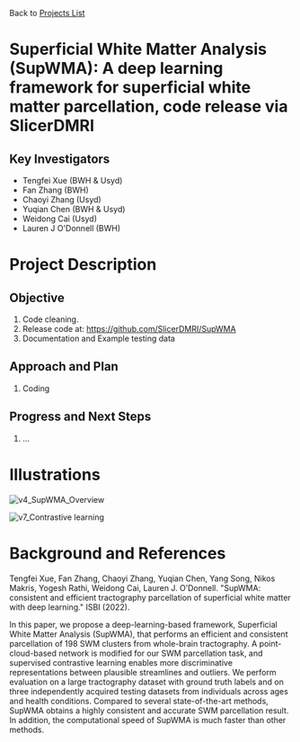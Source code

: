 Back to [Projects List](../../README.md#ProjectsList)

# Superficial White Matter Analysis (SupWMA): A deep learning framework for superficial white matter parcellation, code release via SlicerDMRI 

## Key Investigators

- Tengfei Xue (BWH & Usyd)
- Fan Zhang (BWH)
- Chaoyi Zhang (Usyd)
- Yuqian Chen (BWH & Usyd)
- Weidong Cai (Usyd)
- Lauren J O'Donnell (BWH)

# Project Description

<!-- Add a short paragraph describing the project. -->

## Objective

<!-- Describe here WHAT you would like to achieve (what you will have as end result). -->

1. Code cleaning.
1. Release code at: https://github.com/SlicerDMRI/SupWMA
1. Documentation and Example testing data

## Approach and Plan

<!-- Describe here HOW you would like to achieve the objectives stated above. -->

1. Coding

## Progress and Next Steps

<!-- Update this section as you make progress, describing of what you have ACTUALLY DONE. If there are specific steps that you could not complete then you can describe them here, too. -->

1. ... <!--How to intergate into SlicerDMRI so users can use via Slicer interface.  -->

# Illustrations

<!-- Add pictures and links to videos that demonstrate what has been accomplished.
![Description of picture](Example2.jpg)
![Some more images](Example2.jpg)
-->

![v4_SupWMA_Overview](https://user-images.githubusercontent.com/56477109/149606217-ed5f329f-fc1d-43d1-9f6a-a903a884baf3.png)

![v7_Contrastive learning](https://user-images.githubusercontent.com/56477109/149606222-a6954063-80cf-4ebd-8843-6bf8142bbeff.png)

# Background and References

<!-- If you developed any software, include link to the source code repository. If possible, also add links to sample data, and to any relevant publications. -->

<!-- 
[Tengfei Xue, Fan Zhang, Chaoyi Zhang, Yuqian Chen, Yang Song, Nikos Makris, Yogesh Rathi, Weidong Cai, Lauren J. O’Donnell. "SupWMA: consistent and efficient tractography parcellation of superficial white matter with deep learning." ISBI (2022).](Coming soon) -->

Tengfei Xue, Fan Zhang, Chaoyi Zhang, Yuqian Chen, Yang Song, Nikos Makris, Yogesh Rathi, Weidong Cai, Lauren J. O’Donnell. "SupWMA: consistent and efficient tractography parcellation of superficial white matter with deep learning." ISBI (2022).

In this paper, we propose a deep-learning-based framework, Superficial White Matter Analysis (SupWMA), that performs an efficient and consistent parcellation of 198 SWM clusters from whole-brain tractography. A point-cloud-based network is modified for our SWM parcellation task, and supervised contrastive learning enables more discriminative representations between plausible streamlines and outliers. We perform evaluation on a large tractography dataset with ground truth labels and on three independently acquired testing datasets from individuals across ages and health conditions. Compared to several state-of-the-art methods, SupWMA obtains a highly consistent and accurate SWM parcellation result. In addition, the computational speed of SupWMA is much faster than other methods.
